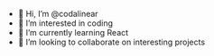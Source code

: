 - 👋 Hi, I’m @codalinear
- 👀 I’m interested in coding
- 🌱 I’m currently learning React
- 💞️ I’m looking to collaborate on interesting projects  

<!---
codalinear/codalinear is a ✨ special ✨ repository because its `README.md` (this file) appears on your GitHub profile.
You can click the Preview link to take a look at your changes.
--->
